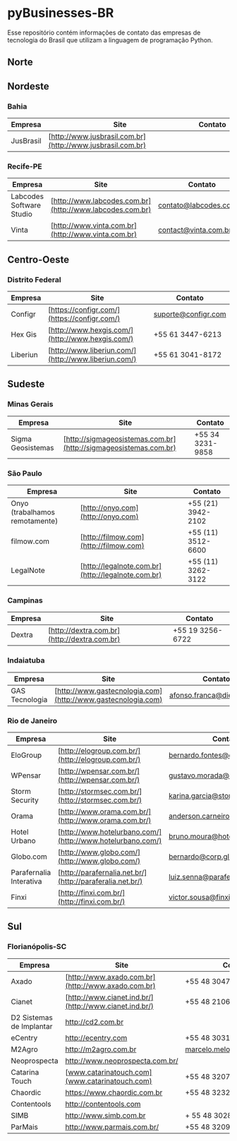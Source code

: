 # pyBusinesses-BR
Esse repositório contém informações de contato das empresas de tecnologia do Brasil que utilizam a linguagem de programação Python.

## Norte

## Nordeste

### Bahia

Empresa | Site | Contato
 --- | --- | ---
 JusBrasil | [http://www.jusbrasil.com.br](http://www.jusbrasil.com.br) | 

### Recife-PE

Empresa | Site | Contato
 --- | --- | ---
 Labcodes Software Studio | [http://www.labcodes.com.br](http://www.labcodes.com.br) | contato@labcodes.com.br
 Vinta | [http://www.vinta.com.br](http://www.vinta.com.br) | contact@vinta.com.br

## Centro-Oeste

### Distrito Federal

Empresa              | Site                                                             | Contato
 ------------------- | ---------------------------------------------------------------- | -----------------
Configr    | [https://configr.com/](https://configr.com/)     | suporte@configr.com
Hex Gis    | [http://www.hexgis.com/](http://www.hexgis.com/) | +55 61 3447-6213
Liberiun    | [http://www.liberiun.com/](http://www.liberiun.com/) | +55 61 3041-8172

## Sudeste

### Minas Gerais

Empresa              | Site                                                             | Contato
 ------------------- | ---------------------------------------------------------------- | -----------------
Sigma Geosistemas    | [http://sigmageosistemas.com.br](http://sigmageosistemas.com.br) | +55 34 3231-9858

### São Paulo

Empresa              | Site                                                             | Contato
 ------------------- | ---------------------------------------------------------------- | -----------------
Onyo (trabalhamos remotamente)    | [http://onyo.com](http://onyo.com) | +55 (21) 3942-2102
filmow.com | [http://filmow.com](http://filmow.com)  | +55 (11) 3512-6600
LegalNote | [http://legalnote.com.br](http://legalnote.com.br)  | +55 (11) 3262-3122

### Campinas

Empresa              | Site                                                             | Contato
 ------------------- | ---------------------------------------------------------------- | -----------------
Dextra | [http://dextra.com.br](http://dextra.com.br) | +55 19 3256-6722

### Indaiatuba

Empresa              | Site                                                             | Contato
 ------------------- | ---------------------------------------------------------------- | -----------------
GAS Tecnologia       | [http://www.gastecnologia.com](http://www.gastecnologia.com)     | afonso.franca@diebold.com 

### Rio de Janeiro

Empresa              | Site                                                             | Contato
 ------------------- | ---------------------------------------------------------------- | -----------------
EloGroup             | [http://elogroup.com.br/](http://elogroup.com.br/)               | bernardo.fontes@elogroup.com.br
WPensar              | [http://wpensar.com.br/](http://wpensar.com.br/)                 | gustavo.morada@wpensar.com.br
Storm Security       | [http://stormsec.com.br/](htto://stormsec.com.br/)               | karina.garcia@stormsec.com.br
Orama                | [http://www.orama.com.br/](http://www.orama.com.br/)             | anderson.carneiro@orama.com.br
Hotel Urbano         | [http://www.hotelurbano.com/](http://www.hotelurbano.com/)       | bruno.moura@hotelurbano.com.br
Globo.com            | [http://www.globo.com/](http://www.globo.com/)                   | bernardo@corp.globo.com
Parafernalia Interativa             | [http://parafernalia.net.br/](http://paraferalia.net.br/)               | luiz.senna@parafernalia.net.br
Finxi             | [http://finxi.com.br/](http://finxi.com.br/)               | victor.sousa@finxi.com.br

## Sul
### Florianópolis-SC

Empresa | Site | Contato
 --- | --- | ---
Axado | [http://www.axado.com.br](http://www.axado.com.br) | +55 48 3047 4704
Cianet | [http://www.cianet.ind.br/](http://www.cianet.ind.br/) | +55 48 2106 0101
D2 Sistemas de Implantar | [http://cd2.com.br ](http://cd2.com.br) |
eCentry | [http://ecentry.com ](http://ecentry.com) | +55 48 3031 6200
M2Agro | [http://m2agro.com.br ](http://m2agro.com.br) | marcelo.melo@m2agro.com.br
Neoprospecta | [http://www.neoprospecta.com.br/ ](http://www.neoprospecta.com.br/) |
Catarina Touch | [www.catarinatouch.com](www.catarinatouch.com) | +55 48 3207 8527
Chaordic | [https://www.chaordic.com.br ](https://www.chaordic.com.br) | +55 48 3232 3200
Contentools | [http://contentools.com ](http://contentools.com) |
SIMB | [http://www.simb.com.br ](http://www.simb.com.br) | + 55 48 3028 7462
ParMais | [http://www.parmais.com.br/ ](http://www.parmais.com.br/) | +55 48 3209 1609
